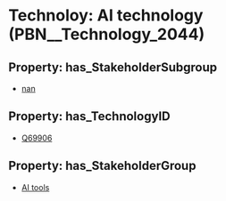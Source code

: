 # Technoloy: __AI technology__ (PBN__Technology_2044)

## Property: has_StakeholderSubgroup

* [nan](PBN__TechSubgroup_7)

## Property: has_TechnologyID

* [Q69906](Q69906)

## Property: has_StakeholderGroup

* [AI tools](PBN__TechGroup_0)


